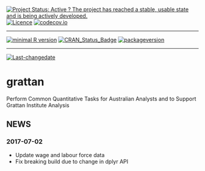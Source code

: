 [![Project Status: Active ? The project has reached a stable, usable state and is being actively developed.](http://www.repostatus.org/badges/latest/active.svg)](http://www.repostatus.org/#active) [![Licence](https://img.shields.io/badge/licence-GPL--2-blue.svg)](https://www.gnu.org/licenses/old-licenses/gpl-2.0.html) [![codecov.io](https://codecov.io/github/HughParsonage/grattan/coverage.svg?branch=master)](https://codecov.io/github/HughParsonage/grattan?branch=master)

------------------------------------------------------------------------

[![minimal R version](https://img.shields.io/badge/R%3E%3D-2.10-6666ff.svg)](https://cran.r-project.org/) [![CRAN\_Status\_Badge](http://www.r-pkg.org/badges/version/grattan)](https://cran.r-project.org/package=grattan) [![packageversion](https://img.shields.io/badge/Package%20version-1.4.0.2-orange.svg?style=flat-square)](commits/master)

------------------------------------------------------------------------

[![Last-changedate](https://img.shields.io/badge/last%20change-2017--07--02-orange.svg)](/commits/master)

grattan
=======

Perform Common Quantitative Tasks for Australian Analysts and to Support Grattan Institute Analysis

NEWS
----

### 2017-07-02

-   Update wage and labour force data
-   Fix breaking build due to change in dplyr API
